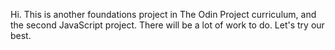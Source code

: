 Hi. This is another foundations project in The Odin Project curriculum, and the second JavaScript project. There will be a lot of work to do. Let's try our best.

